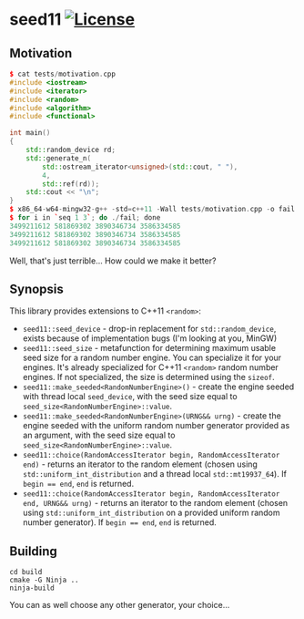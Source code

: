 seed11 [![License](https://img.shields.io/badge/license-MIT-blue.svg?style=flat)](LICENSE)
======

Motivation
----------

```c++
$ cat tests/motivation.cpp
#include <iostream>
#include <iterator>
#include <random>
#include <algorithm>
#include <functional>

int main()
{
	std::random_device rd;
	std::generate_n(
		std::ostream_iterator<unsigned>(std::cout, " "),
		4,
		std::ref(rd));
	std::cout << "\n";
}
$ x86_64-w64-mingw32-g++ -std=c++11 -Wall tests/motivation.cpp -o fail
$ for i in `seq 1 3`; do ./fail; done
3499211612 581869302 3890346734 3586334585
3499211612 581869302 3890346734 3586334585
3499211612 581869302 3890346734 3586334585
```

Well, that's just terrible... How could we make it better?

Synopsis
--------

This library provides extensions to C++11 `<random>`:

- `seed11::seed_device` - drop-in replacement for `std::random_device`, exists because of implementation bugs (I'm looking at you, MinGW)
- `seed11::seed_size` - metafunction for determining maximum usable seed size for a random number engine. You can specialize it for your engines. It's already specialized for C++11 `<random>` random number engines. If not specialized, the size is determined using the `sizeof`.
- `seed11::make_seeded<RandomNumberEngine>()` - create the engine seeded with thread local `seed_device`, with the seed size equal to `seed_size<RandomNumberEngine>::value`.
- `seed11::make_seeded<RandomNumberEngine>(URNG&& urng)` - create the engine seeded with the uniform random number generator provided as an argument, with the seed size equal to `seed_size<RandomNumberEngine>::value`.
- `seed11::choice(RandomAccessIterator begin, RandomAccessIterator end)` - returns an iterator to the random element (chosen using `std::uniform_int_distribution` and a thread local `std::mt19937_64`). If `begin == end`, `end` is returned.
- `seed11::choice(RandomAccessIterator begin, RandomAccessIterator end, URNG&& urng)` - returns an iterator to the random element (chosen using `std::uniform_int_distribution` on a provided uniform random number generator). If `begin == end`, `end` is returned.

Building
--------

```
cd build
cmake -G Ninja ..
ninja-build
```

You can as well choose any other generator, your choice...
